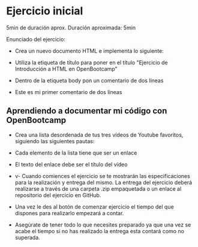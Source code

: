 # Ejercicio inicial
 
5min de duración aprox.
Duración aproximada: 5min
 
Enunciado del ejercicio:

- Crea un nuevo documento HTML e implementa lo siguiente:

- Utiliza la etiqueta de título para poner en el título "Ejercicio de Introducción a HTML en OpenBootcamp"

- Dentro de la etiqueta body pon un comentario de dos líneas

- Este es mi primer comentario de dos líneas


## Aprendiendo a documentar mi código con OpenBootcamp

- Crea una lista desordenada de tus tres vídeos de Youtube favoritos, siguiendo las siguientes pautas:

- Cada elemento de la lista tiene que ser un enlace

- El texto del enlace debe ser el título del vídeo

- v- Cuando comiences el ejercicio se te mostrarán las especificaciones para la realización y entrega del mismo. La entrega del ejercicio deberá realizarse a través de una carpeta .zip empaquetada o un enlace al repositorio del ejercicio en GitHub.


- Una vez le des al botón de comenzar ejercicio el tiempo del que dispones para realizarlo empezará a contar.


- Asegúrate de tener todo lo que necesites preparado ya que una vez se acabe el tiempo si no has realizado la entrega esta contará como no superada.
